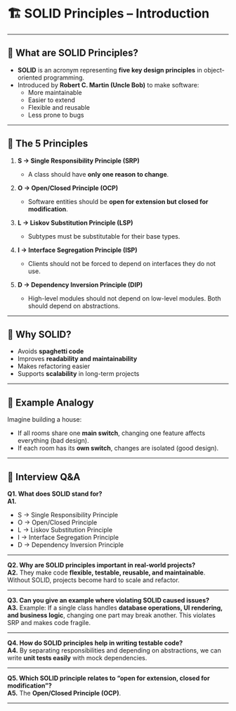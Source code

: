 # 🏗️ SOLID Principles – Introduction

---

## 📖 What are SOLID Principles?
- **SOLID** is an acronym representing **five key design principles** in object-oriented programming.  
- Introduced by **Robert C. Martin (Uncle Bob)** to make software:
  - More maintainable  
  - Easier to extend  
  - Flexible and reusable  
  - Less prone to bugs  

---

## 🔑 The 5 Principles
1. **S → Single Responsibility Principle (SRP)**  
   - A class should have **only one reason to change**.  

2. **O → Open/Closed Principle (OCP)**  
   - Software entities should be **open for extension but closed for modification**.  

3. **L → Liskov Substitution Principle (LSP)**  
   - Subtypes must be substitutable for their base types.  

4. **I → Interface Segregation Principle (ISP)**  
   - Clients should not be forced to depend on interfaces they do not use.  

5. **D → Dependency Inversion Principle (DIP)**  
   - High-level modules should not depend on low-level modules. Both should depend on abstractions.  

---

## 🎯 Why SOLID?
- Avoids **spaghetti code**  
- Improves **readability and maintainability**  
- Makes refactoring easier  
- Supports **scalability** in long-term projects  

---

## 📝 Example Analogy
Imagine building a house:
- If all rooms share one **main switch**, changing one feature affects everything (bad design).  
- If each room has its **own switch**, changes are isolated (good design).  

---

## 🎯 Interview Q&A

**Q1. What does SOLID stand for?**  
**A1.**  
- S → Single Responsibility Principle  
- O → Open/Closed Principle  
- L → Liskov Substitution Principle  
- I → Interface Segregation Principle  
- D → Dependency Inversion Principle  

---

**Q2. Why are SOLID principles important in real-world projects?**  
**A2.** They make code **flexible, testable, reusable, and maintainable**. Without SOLID, projects become hard to scale and refactor.  

---

**Q3. Can you give an example where violating SOLID caused issues?**  
**A3.** Example: If a single class handles **database operations, UI rendering, and business logic**, changing one part may break another. This violates SRP and makes code fragile.  

---

**Q4. How do SOLID principles help in writing testable code?**  
**A4.** By separating responsibilities and depending on abstractions, we can write **unit tests easily** with mock dependencies.  

---

**Q5. Which SOLID principle relates to “open for extension, closed for modification”?**  
**A5.** The **Open/Closed Principle (OCP)**.  

---
